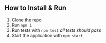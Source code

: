 ## How to Install & Run

1. Clone the repo
2. Run `npm i`
3. Run tests with `npm test` *all tests should pass*
4. Start the application with `npm start`
